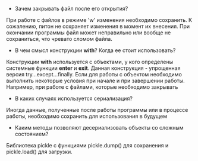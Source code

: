 - Зачем закрывать файл после его открытия?

При работе с файлов в режиме 'w' изменения необходимо сохранить. К сожалению, 
питон не сохраняет изменения в момент их внесения. При окончании программы 
файл может неправильно или вообще не сохраниться, что чревато сломом файла.
- В чем смысл конструкции __with__? Когда ее стоит использовать?

Конструкции __with__ используется с объектами, у кого определены системные
функции __enter__ и __exit__. Данная конструкция - упрощенная версия try...except...finally.
Если для работы с объектом необходимо выполнить некоторые условия при начале
и при завершении работы. Например, при работе с файлами, которые необходимо закрывать
- В каких случаях используется сериализация?

Иногда данные, полученные после работы программы или в процессе работы, необходимо
сохранить для использования в будущем
- Каким методы позволяют десериализовать объекты со сложным состоянием?

Библиотека pickle с функциями pickle.dump() для сохранения и pickle.load() 
для загрузки. 

